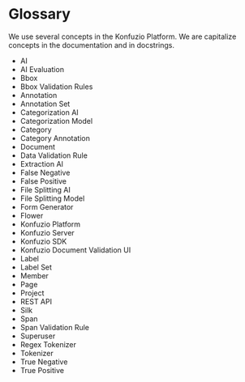 Glossary
===============

We use several concepts in the Konfuzio Platform. We are capitalize concepts in the documentation and in docstrings.

- AI
- AI Evaluation
- Bbox
- Bbox Validation Rules
- Annotation
- Annotation Set
- Categorization AI
- Categorization Model
- Category
- Category Annotation
- Document
- Data Validation Rule
- Extraction AI
- False Negative
- False Positive
- File Splitting AI
- File Splitting Model
- Form Generator
- Flower
- Konfuzio Platform
- Konfuzio Server
- Konfuzio SDK
- Konfuzio Document Validation UI
- Label
- Label Set
- Member
- Page
- Project
- REST API
- Silk
- Span
- Span Validation Rule
- Superuser
- Regex Tokenizer
- Tokenizer
- True Negative
- True Positive

